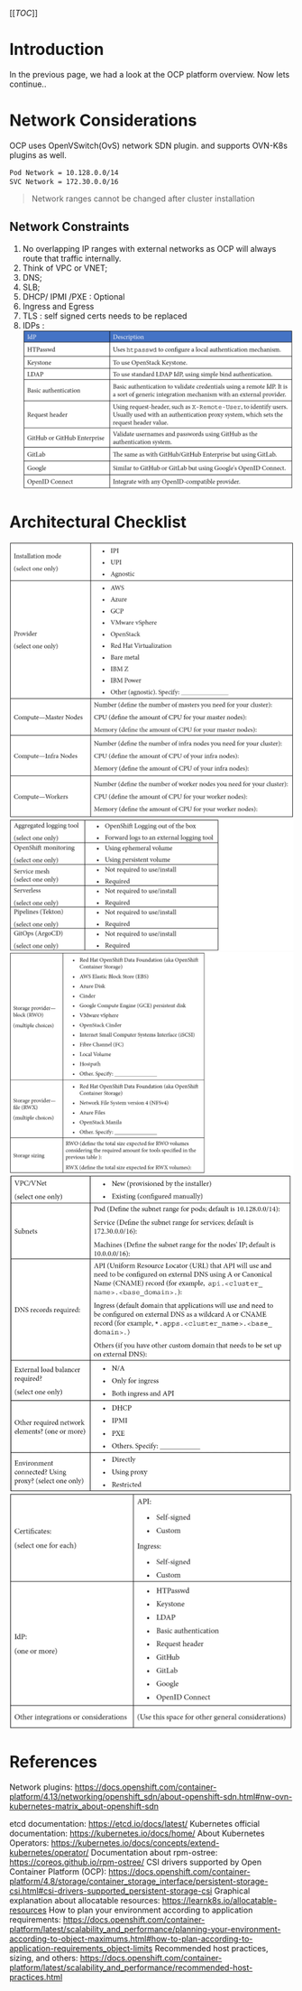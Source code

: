 [[_TOC_]]

# Introduction

In the previous page, we had a look at the OCP platform overview. Now lets continue..

# Network Considerations

OCP uses OpenVSwitch(OvS) network SDN plugin. and supports OVN-K8s plugins as well.

```
Pod Network = 10.128.0.0/14
SVC Network = 172.30.0.0/16
```

> Network ranges cannot be changed after cluster installation

## Network Constraints

1. No overlapping IP ranges with external networks as OCP will always route that traffic internally.
1. Think of VPC or VNET; 
1. DNS; 
1. SLB; 
1. DHCP/ IPMI /PXE : Optional
1. Ingress and Egress
1. TLS : self signed certs needs to be replaced
1. IDPs : 
![IDPs](./static/P1-OCP-IDP.png)

# Architectural Checklist
![Architectural Checklist](./static/P1-OCP-install-checklist.png)
![Architectural Checklist](./static/P1-OCP-install-additional-tools.png)
![Architectural Checklist](./static/P1-OCP-install-storage.png)
![Architectural Checklist](./static/P1-OCP-install-network.png)
![Architectural Checklist](./static/P1-OCP-install-checklist-misc.png)






# References
Network plugins: https://docs.openshift.com/container-platform/4.13/networking/openshift_sdn/about-openshift-sdn.html#nw-ovn-kubernetes-matrix_about-openshift-sdn

etcd documentation: https://etcd.io/docs/latest/
Kubernetes official documentation: https://kubernetes.io/docs/home/
About Kubernetes Operators: https://kubernetes.io/docs/concepts/extend-kubernetes/operator/
Documentation about rpm-ostree: https://coreos.github.io/rpm-ostree/
CSI drivers supported by Open Container Platform (OCP): https://docs.openshift.com/container-platform/4.8/storage/container_storage_interface/persistent-storage-csi.html#csi-drivers-supported_persistent-storage-csi
Graphical explanation about allocatable resources: https://learnk8s.io/allocatable-resources
How to plan your environment according to application requirements: https://docs.openshift.com/container-platform/latest/scalability_and_performance/planning-your-environment-according-to-object-maximums.html#how-to-plan-according-to-application-requirements_object-limits
Recommended host practices, sizing, and others: https://docs.openshift.com/container-platform/latest/scalability_and_performance/recommended-host-practices.html
